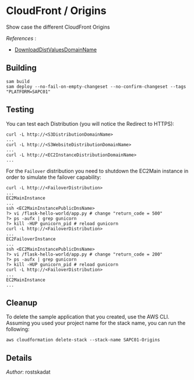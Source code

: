 # CloudFront / Origins

Show case the different CloudFront Origins

*References* :
* [DownloadDistValuesDomainName](https://docs.aws.amazon.com/AmazonCloudFront/latest/DeveloperGuide/distribution-web-values-specify.html#DownloadDistValuesDomainName)


## Building

```shell
sam build 
sam deploy --no-fail-on-empty-changeset --no-confirm-changeset --tags "PLATFORM=SAPC01" 
``` 

## Testing

You can test each Distribution (you will notice the Redirect to HTTPS):

```shell
curl -L http://<S3DistributionDomainName>
...
curl -L http://<S3WebsiteDistributionDomainName>
...
curl -L http://<EC2InstanceDistributionDomainName>
...
```

For the `Failover` distribution you need to shutdown the EC2Main instance in order to simulate the failover capability:

```shell
curl -L http://<FailoverDistribution>
...
EC2MainInstance
...
ssh <EC2MainInstancePublicDnsName>
?> vi /flask-hello-world/app.py # change "return_code = 500"
?> ps -aufx | grep gunicorn
?> kill -HUP gunicorn_pid # reload gunicorn
curl -L http://<FailoverDistribution>
...
EC2FailoverInstance
...
ssh <EC2MainInstancePublicDnsName>
?> vi /flask-hello-world/app.py # change "return_code = 200"
?> ps -aufx | grep gunicorn
?> kill -HUP gunicorn_pid # reload gunicorn
curl -L http://<FailoverDistribution>
...
EC2MainInstance
...
```




## Cleanup

To delete the sample application that you created, use the AWS CLI. Assuming you used your project name for the stack name, you can run the following:

```shell
aws cloudformation delete-stack --stack-name SAPC01-Origins
```

## Details

*Author*: rostskadat
